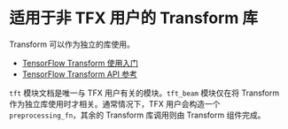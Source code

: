 # 适用于非 TFX 用户的 Transform 库

Transform 可以作为独立的库使用。

- [TensorFlow Transform 使用入门](https://www.tensorflow.org/tfx/transform/get_started)
- [TensorFlow Transform API 参考](https://www.tensorflow.org/tfx/transform/api_docs/python/tft)

`tft` 模块文档是唯一与 TFX 用户有关的模块。`tft_beam` 模块仅在将 Transform 作为独立库使用时才相关。通常情况下，TFX 用户会构造一个 `preprocessing_fn`，其余的 Transform 库调用则由 Transform 组件完成。
